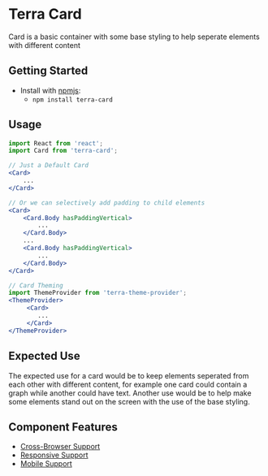 # Terra Card

Card is a basic container with some base styling to help seperate elements with different content

## Getting Started

- Install with [npmjs](https://www.npmjs.com):
  - `npm install terra-card`

## Usage

```jsx
import React from 'react';
import Card from 'terra-card';

// Just a Default Card
<Card>
	...
</Card>

// Or we can selectively add padding to child elements
<Card>
	<Card.Body hasPaddingVertical>
		...
	</Card.Body>
	...
	<Card.Body hasPaddingVertical>
		...
	</Card.Body>
</Card>

// Card Theming
import ThemeProvider from 'terra-theme-provider';
<ThemeProvider>
     <Card>
     	...
     </Card>
</ThemeProvider>

```

## Expected Use

The expected use for a card would be to keep elements seperated from each other with different content, for example one card could contain a graph while another could have text. Another use would be to help make some elements stand out on the screen with the use of the base styling.


## Component Features


 * [Cross-Browser Support](https://github.com/cerner/terra-core/wiki/Component-Features#cross-browser-support)
 * [Responsive Support](https://github.com/cerner/terra-core/wiki/Component-Features#responsive-support)
 * [Mobile Support](https://github.com/cerner/terra-core/wiki/Component-Features#mobile-support)

